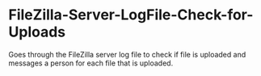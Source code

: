 # FileZilla-Server-LogFile-Check-for-Uploads
  Goes through the FileZilla server log file to check if file is uploaded and messages a person for each file that is uploaded.
